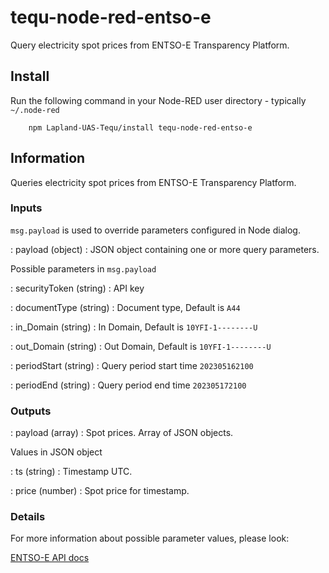 tequ-node-red-entso-e
=====================

Query electricity spot prices from ENTSO-E Transparency Platform.

## Install

Run the following command in your Node-RED user directory - typically `~/.node-red`

        npm Lapland-UAS-Tequ/install tequ-node-red-entso-e

## Information

Queries electricity spot prices from ENTSO-E Transparency Platform.

### Inputs

`msg.payload` is used to override parameters configured in Node dialog.

: payload (object) :  JSON object containing one or more query parameters.

Possible parameters in `msg.payload`

: securityToken (string) : API key

: documentType (string) : Document type, Default is `A44`

: in_Domain (string) : In Domain, Default is `10YFI-1--------U`

: out_Domain (string) : Out Domain, Default is `10YFI-1--------U`

: periodStart (string) : Query period start time `202305162100`

: periodEnd (string) : Query period end time `202305172100`


### Outputs

: payload (array) : Spot prices. Array of JSON objects.

Values in JSON object

: ts (string) : Timestamp UTC.

: price (number) : Spot price for timestamp.

### Details

For more information about possible parameter values, please look:

[ENTSO-E API docs](https://transparency.entsoe.eu/content/static_content/Static%20content/web%20api/Guide.html)
